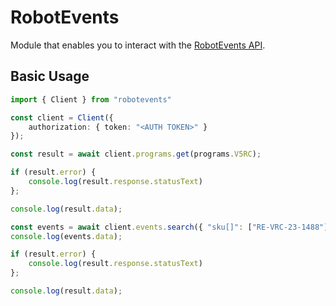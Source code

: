 # RobotEvents
Module that enables you to interact with the [RobotEvents API](https://www.robotevents.com/api/v2).

## Basic Usage

```typescript
import { Client } from "robotevents"

const client = Client({
    authorization: { token: "<AUTH TOKEN>" }
});

const result = await client.programs.get(programs.V5RC);

if (result.error) {
    console.log(result.response.statusText)
};

console.log(result.data);

const events = await client.events.search({ "sku[]": ["RE-VRC-23-1488"] });
console.log(events.data);

if (result.error) {
    console.log(result.response.statusText)
};

console.log(result.data);

```

